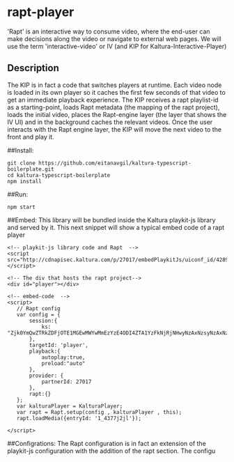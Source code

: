 # rapt-player
'Rapt' is an interactive way to consume video, where the end-user can make decisions along the video or navigate to 
external web pages. We will use the term 'interactive-video' or IV (and KIP for Kaltura-Interactive-Player) 

## Description 
The KIP is in fact a code that switches players at runtime. Each video node is loaded in its own player so
it caches the first few seconds of that video to get an immediate playback experience. The KIP receives
a rapt playlist-id as a starting-point, loads Rapt metadata (the mapping of the rapt project), loads the initial video,
places the Rapt-engine layer (the layer that shows the IV UI) and in the background caches the relevant videos. Once 
the user interacts with the Rapt engine layer, the KIP will move the next video to the front and play it.    
    

##Install: 
```
git clone https://github.com/eitanavgil/kaltura-typescript-boilerplate.git
cd kaltura-typescript-boilerplate
npm install
```

##Run: 
```
npm start
```

##Embed: 
This library will be bundled inside the Kaltura playkit-js library and served by it. This next snippet will show a typical embed code of a rapt player

 ```
<!-- playkit-js library code and Rapt  -->
<script src="http://cdnapisec.kaltura.com/p/27017/embedPlaykitJs/uiconf_id/42897631"></script>

<!-- The div that hosts the rapt project-->
<div id="player"></div>

<!-- embed-code  --> 
<script>
    // Rapt config
    var config = {
		session:{
			ks: "Zjk0YmQwZTRkZDFjOTE1MGEwMWYwMmEzYzE4ODI4ZTA1YzFkNjRjNHwyNzAxNzsyNzAxNzsxNTM1NzE5NTAyOzI7NzU0MztfX0FETUlOX18yNjY4NzsqLGRpc2FibGVlbnRpdGxlbWVudA=="
		},
		targetId: 'player',
		playback:{
			autoplay:true,
			preload:"auto"
		},
		provider: {
			partnerId: 27017
		},
        rapt:{}
	};
	var kalturaPlayer = KalturaPlayer;
    var rapt = Rapt.setup(config , kalturaPlayer , this);
	rapt.loadMedia({entryId: '1_4377j2jl'});

</script>
```


##Configrations:
The Rapt configuration is in fact an extension of the playkit-js configuration with the addition of the rapt section. 
The configu 
 


